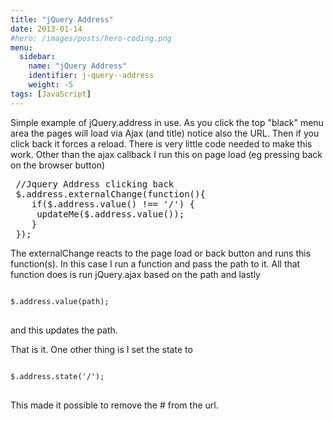 ```yaml
---
title: "jQuery Address"
date: 2013-01-14
#hero: /images/posts/hero-coding.png
menu:
  sidebar:
    name: "jQuery Address"
    identifier: j-query--address
    weight: -5
tags: [JavaScript]
---
```


Simple example of jQuery.address in use.
As you click the top "black" menu area the pages will load via Ajax (and title) notice also the URL.
Then if you click back it forces a reload.
There is very little code needed to make this work.
Other than the ajax callback I run this on page load (eg pressing back on the browser button)
<pre class="prettyprint linenums:1t">
 //Jquery Address clicking back
 $.address.externalChange(function(){
    if($.address.value() !== '/') {
     updateMe($.address.value());
    }
 });
</pre>
The externalChange reacts to the page load or back button and runs this function(s).
In this case I run a function and pass the path to it.
All that function does is run jQuery.ajax based on the path and lastly 
<pre class="prettyprint">
<code>
$.address.value(path);
</code>
</pre>
and this updates the path.

That is it.
One other thing is I set the state to 
<pre class="prettyprint">
<code>
$.address.state('/');
</code>
</pre>
This made it possible to remove the # from the url.
